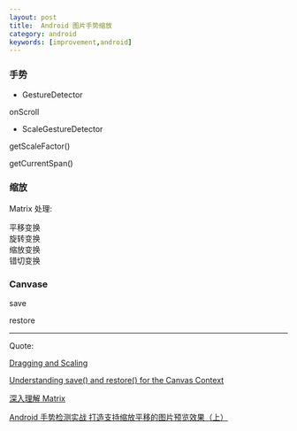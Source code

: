 ```yaml
---
layout: post
title:  Android 图片手势缩放
category: android
keywords: [improvement,android]
---
```


### 手势


* GestureDetector

onScroll


* ScaleGestureDetector

getScaleFactor() 

getCurrentSpan() 


### 缩放  

Matrix  处理:

平移变换   
旋转变换    
缩放变换     
错切变换   


### Canvase  

save  

restore  












---

Quote:

[Dragging and Scaling](https://developer.android.com/training/gestures/scale.html)


[Understanding save() and restore() for the Canvas Context](https://html5.litten.com/understanding-save-and-restore-for-the-canvas-context/)

[深入理解 Matrix](http://www.jianshu.com/p/6aa6080373ab)

[Android 手势检测实战 打造支持缩放平移的图片预览效果（上）](http://blog.csdn.net/lmj623565791/article/details/39474553)

